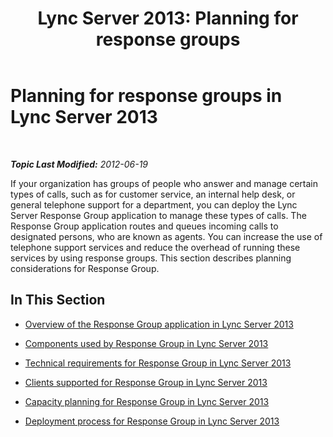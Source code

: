 ﻿---
title: 'Lync Server 2013: Planning for response groups'
TOCTitle: Planning for response groups
ms:assetid: 7c10ce08-0068-4b22-8ecc-33e94811c900
ms:mtpsurl: https://technet.microsoft.com/en-us/library/Gg398617(v=OCS.15)
ms:contentKeyID: 48184608
ms.date: 07/23/2014
mtps_version: v=OCS.15
---

<div data-xmlns="http://www.w3.org/1999/xhtml">

<div class="topic" data-xmlns="http://www.w3.org/1999/xhtml" data-msxsl="urn:schemas-microsoft-com:xslt" data-cs="http://msdn.microsoft.com/en-us/">

<div data-asp="http://msdn2.microsoft.com/asp">

# Planning for response groups in Lync Server 2013

</div>

<div id="mainSection">

<div id="mainBody">

<span> </span>

_**Topic Last Modified:** 2012-06-19_

If your organization has groups of people who answer and manage certain types of calls, such as for customer service, an internal help desk, or general telephone support for a department, you can deploy the Lync Server Response Group application to manage these types of calls. The Response Group application routes and queues incoming calls to designated persons, who are known as agents. You can increase the use of telephone support services and reduce the overhead of running these services by using response groups. This section describes planning considerations for Response Group.

<div>

## In This Section

  - [Overview of the Response Group application in Lync Server 2013](lync-server-2013-overview-of-the-response-group-application.md)

  - [Components used by Response Group in Lync Server 2013](lync-server-2013-components-used-by-response-group.md)

  - [Technical requirements for Response Group in Lync Server 2013](lync-server-2013-technical-requirements-for-response-group.md)

  - [Clients supported for Response Group in Lync Server 2013](lync-server-2013-clients-supported-for-response-group.md)

  - [Capacity planning for Response Group in Lync Server 2013](lync-server-2013-capacity-planning-for-response-group.md)

  - [Deployment process for Response Group in Lync Server 2013](lync-server-2013-deployment-process-for-response-group.md)

</div>

</div>

<span> </span>

</div>

</div>

</div>

